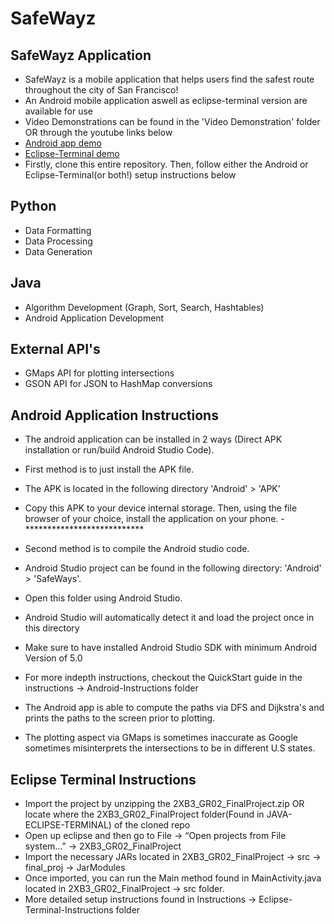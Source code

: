 # SafeWayz

## SafeWayz Application
- SafeWayz is a mobile application that helps users find the safest route throughout the city of San Francisco!
- An Android mobile application aswell as eclipse-terminal version are available for use
- Video Demonstrations can be found in the 'Video Demonstration' folder OR through the youtube links below
- <a href="https://youtu.be/8cnLMpcupUE">Android app demo</a>
- <a href="https://youtu.be/LEBJon0I1H8">Eclipse-Terminal demo</a>
- Firstly, clone this entire repository. Then, follow either the Android or Eclipse-Terminal(or both!) setup instructions below

## Python
- Data Formatting
- Data Processing
- Data Generation

## Java
- Algorithm Development (Graph, Sort, Search, Hashtables)
- Android Application Development

## External API's
- GMaps API for plotting intersections
- GSON API for JSON to HashMap conversions

## Android Application Instructions
- The android application can be installed in 2 ways (Direct APK installation or run/build Android Studio Code).
- First method is to just install the APK file.
- The APK is located in the following directory 'Android' > 'APK'
- Copy this APK to your device internal storage. Then, using the file browser of your choice, install the application on your phone.
-***************************
- Second method is to compile the Android studio code.
- Android Studio project can be found in the following directory: 'Android' > 'SafeWays'.
- Open this folder using Android Studio.
- Android Studio will automatically detect it and load the project once in this directory
- Make sure to have installed Android Studio SDK with minimum Android Version of 5.0
- For more indepth instructions, checkout the QuickStart guide in the instructions -> Android-Instructions folder

- The Android app is able to compute the paths via DFS and Dijkstra's and prints the paths to the screen prior to plotting.
- The plotting aspect via GMaps is sometimes inaccurate as Google sometimes misinterprets the intersections to be in different U.S states.

## Eclipse Terminal Instructions
- Import the project by unzipping the 2XB3_GR02_FinalProject.zip OR locate where the 2XB3_GR02_FinalProject folder(Found in JAVA-ECLIPSE-TERMINAL) of the cloned repo
- Open up eclipse and then go to File -> “Open projects from File system…” -> 2XB3_GR02_FinalProject
- Import the necessary JARs located in 2XB3_GR02_FinalProject -> src -> final_proj -> JarModules
- Once imported, you can run the Main method found in MainActivity.java located in 2XB3_GR02_FinalProject -> src folder.
- More detailed setup instructions found in Instructions -> Eclipse-Terminal-Instructions folder


